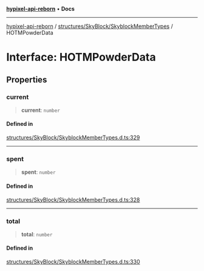 [**hypixel-api-reborn**](../../../../README.md) • **Docs**

***

[hypixel-api-reborn](../../../../modules.md) / [structures/SkyBlock/SkyblockMemberTypes](../README.md) / HOTMPowderData

# Interface: HOTMPowderData

## Properties

### current

> **current**: `number`

#### Defined in

[structures/SkyBlock/SkyblockMemberTypes.d.ts:329](https://github.com/Kathund/REBORN-docs-TEST/blob/226e7f6a62bb6bca87ef0828ac84e9098d59f860/src/structures/SkyBlock/SkyblockMemberTypes.d.ts#L329)

***

### spent

> **spent**: `number`

#### Defined in

[structures/SkyBlock/SkyblockMemberTypes.d.ts:328](https://github.com/Kathund/REBORN-docs-TEST/blob/226e7f6a62bb6bca87ef0828ac84e9098d59f860/src/structures/SkyBlock/SkyblockMemberTypes.d.ts#L328)

***

### total

> **total**: `number`

#### Defined in

[structures/SkyBlock/SkyblockMemberTypes.d.ts:330](https://github.com/Kathund/REBORN-docs-TEST/blob/226e7f6a62bb6bca87ef0828ac84e9098d59f860/src/structures/SkyBlock/SkyblockMemberTypes.d.ts#L330)
